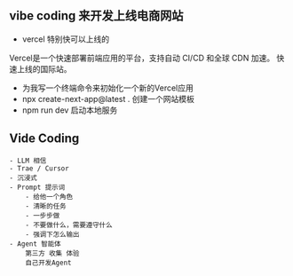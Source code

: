 ## vibe coding 来开发上线电商网站

- vercel 特别快可以上线的

Vercel是一个快速部署前端应用的平台，支持自动 CI/CD 和全球 CDN 加速。
快速上线的国际站。

 - 为我写一个终端命令来初始化一个新的Vercel应用
 - npx create-next-app@latest . 创建一个网站模板
 - npm run dev 启动本地服务

 ## Vide Coding
    - LLM 相信
    - Trae / Cursor
    - 沉浸式
    - Prompt 提示词
        - 给他一个角色
        - 清晰的任务
        - 一步步做
        - 不要做什么，需要遵守什么
        - 强调下怎么输出
    - Agent 智能体
        第三方 收集 体验
        自己开发Agent